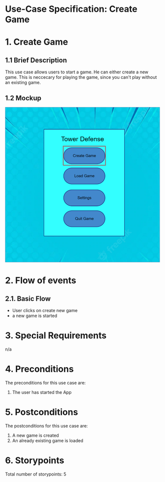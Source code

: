# Use-Case Specification: Create Game

# 1. Create Game

## 1.1 Brief Description

This use case allows users to start a game. He can either create a new game. This is neccecary for playing the game, since you can't play without an existing game. 

## 1.2 Mockup 
![Create Game](../MockUps/Create_Game.png)


# 2. Flow of events

## 2.1. Basic Flow

- User clicks on create new game
- a new game is started

# 3. Special Requirements
n/a

# 4. Preconditions
The preconditions for this use case are:
1. The user has started the App

# 5. Postconditions
The postconditions for this use case are:
1. A new game is created
2. An already existing game is loaded

# 6. Storypoints
Total number of storypoints: 5


